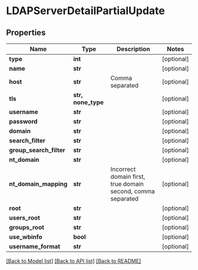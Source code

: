 # LDAPServerDetailPartialUpdate


## Properties

Name | Type | Description | Notes
------------ | ------------- | ------------- | -------------
**type** | **int** |  | [optional] 
**name** | **str** |  | [optional] 
**host** | **str** | Comma separated | [optional] 
**tls** | **str, none_type** |  | [optional] 
**username** | **str** |  | [optional] 
**password** | **str** |  | [optional] 
**domain** | **str** |  | [optional] 
**search_filter** | **str** |  | [optional] 
**group_search_filter** | **str** |  | [optional] 
**nt_domain** | **str** |  | [optional] 
**nt_domain_mapping** | **str** | Incorrect domain first, true domain second, comma separated | [optional] 
**root** | **str** |  | [optional] 
**users_root** | **str** |  | [optional] 
**groups_root** | **str** |  | [optional] 
**use_wbinfo** | **bool** |  | [optional] 
**username_format** | **str** |  | [optional] 

[[Back to Model list]](../#documentation-for-models) [[Back to API list]](../#documentation-for-api-endpoints) [[Back to README]](../)


